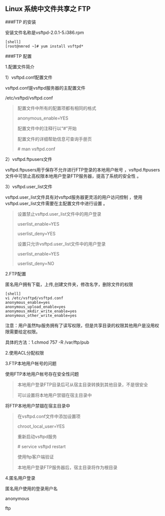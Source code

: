 Linux 系统中文件共享之 FTP
-------------------------

###FTP 的安装

安装文件名称是vsftpd-2.0.1-5.i386.rpm 

	[shell]
	[root@nmred ~]# yum install vsftpd*

###FTP 配置

1.配置文件简介

1）vsftpd.conf配置文件

vsftpd.conf是vsftpd服务器的主配置文件

/etc/vsftpd/vsftpd.conf

>配置文件中所有的配置项都有相同的格式
>
>anonymous_enable=YES
>
>配置文件中的注释行以“#”开始
>
>配置文件的详细帮助信息可查询手册页
>
>\# man vsftpd.conf

2）vsftpd.ftpusers文件

vsftpd.ftpusers用于保存不允许进行FTP登录的本地用户帐号 ，vsftpd.ftpusers文件中可禁止高权限本地用户登录FTP服务器，提高了系统的安全性 。

3）vsftpd.user_list文件

vsftpd.user\_list文件具有对vsftpd服务器更灵活的用户访问控制 ，使用vsftpd.user_list文件需要在主配置文件中进行设置 。

>设置禁止vsftpd.user_list文件中的用户登录
>
>userlist_enable=YES
>
>userlist_deny=YES
>
>设置只允许vsftpd.user_list文件中的用户登录
>
>userlist_enable=YES
>
>userlist_deny=NO

2.FTP配置

匿名用户拥有下载，上传,创建文件夹，修改名字，删除文件的权限

	[shell]
    vi /etc/vsftpd/vsftpd.conf
    anonymous_enable=yes
    anonymous_upload_enable=yes
    anonymous_mkdir_write_enable=yes
    anonymous_other_write_enable=yes

注意：用户虽然ftp服务拥有了读写权限，但是共享目录的权限其他用户是没用权限需要给定权限。

具体的方法：1.chmod 757  -R  /var/ftp/pub

2.使用ACL分配权限

3.FTP本地用户帐号的问题

使用FTP本地用户帐号存在安全性问题

>本地用户登录FTP目录后可从宿主目录转换到其他目录，不是很安全
>
>可以设置将本地用户禁锢在宿主目录中

将FTP本地用户禁锢在宿主目录中

>在vsftpd.conf文件中添加设置项
>
>chroot_local_user=YES
>
>重新启动vsftpd服务
>
>\# service vsftpd restart
>
>使用ftp客户端验证
>
>本地用户登录FTP服务器后，宿主目录将作为根目录

4.匿名用户登录

匿名用户使用的登录用户名

anonymous

ftp
